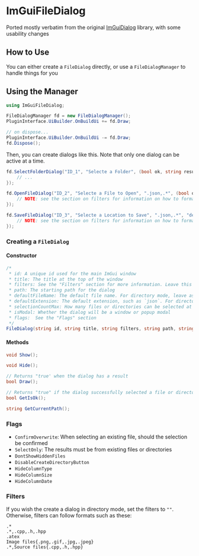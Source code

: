 # ImGuiFileDialog

Ported mostly verbatim from the original [ImGuiDialog](https://github.com/aiekick/ImGuiFileDialog) library, with some usability changes

## How to Use

You can either create a `FileDialog` directly, or use a `FileDialogManager` to handle things for you

## Using the Manager
```cs
using ImGuiFileDialog;

FileDialogManager fd = new FileDialogManager();
PluginInterface.UiBuilder.OnBuildUi += fd.Draw;

// on dispose...
PluginInterface.UiBuilder.OnBuildUi -= fd.Draw;
fd.Dispose();
```

Then, you can create dialogs like this. Note that only one dialog can be active at a time.
```cs
fd.SelectFolderDialog("ID_1", "Selecte a Folder", (bool ok, string result) => {
    // ...
});

fd.OpenFileDialog("ID_2", "Selecte a File to Open", ".json,.*", (bool ok, string result) => {
    // NOTE: see the section on filters for information on how to format them
});

fd.SaveFileDialog("ID_3", "Selecte a Location to Save", ".json,.*", "default_name", "json", (bool ok, string result) => {
    // NOTE: see the section on filters for information on how to format them
});
```

### Creating a `FileDialog`

#### Constructor

```cs
/*
 * id: A unique id used for the main ImGui window
 * title: The title at the top of the window
 * filters: See the "Filters" section for more information. Leave this empty to switch to directory mode
 * path: The starting path for the dialog
 * defaultFileName: The default file name. For directory mode, leave as "."
 * defaultExtension: The default extension, such as `json`. For directory mode, leave as ""
 * selectionCountMax: How many files or directories can be selected at once. Set to `0` for an infinite number
 * isModal: Whether the dialog will be a window or popup modal
 * flags:  See the "Flags" section
 */
FileDialog(string id, string title, string filters, string path, string defaultFileName, string defaultExtension, int selectionCountMax, bool isModal, ImGuiFileDialogFlags flags)
```

#### Methods

```cs
void Show();

void Hide();

// Returns "true' when the dialog has a result
bool Draw();

// Returns "true" if the dialog successfully selected a file or directory
bool GetIsOk();

string GetCurrentPath();
```

### Flags

- `ConfirmOverwrite`: When selecting an existing file, should the selection be confirmed
- `SelectOnly`: The results must be from existing files or directories
- `DontShowHiddenFiles`
- `DisableCreateDirectoryButton`
- `HideColumnType`
- `HideColumnSize`
- `HideColumnDate`

### Filters

If you wish the create a dialog in directory mode, set the filters to `""`. Otherwise, filters can follow formats such as these:

```
.*
.*,.cpp,.h,.hpp
.atex
Image files{.png,.gif,.jpg,.jpeg}
.*,Source files{.cpp,.h,.hpp}
```